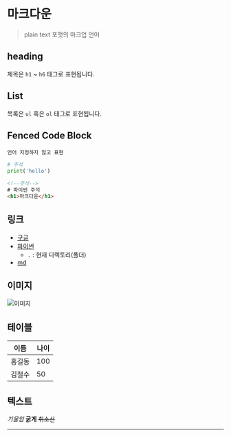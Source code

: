 # 마크다운

> plain text 포맷의 마크업 언어

## heading

제목은 `h1` ~ `h6` 태그로 표현됩니다.

## List

목록은 `ul` 혹은 `ol` 태그로 표현됩니다.

## Fenced Code Block

```
언어 지정하지 않고 표현
```

```python
# 주석
print('hello')
```

```html
<!--주석-->
# 파이썬 주석
<h1>마크다운</h1>
```

## 링크

- [구글](https://google.com)
- [파이썬](./python.md)
  - `.` : 현재 디렉토리(폴더)
- [md](https://docs.github.com/ko/get-started/writing-on-github/getting-started-with-writing-and-formatting-on-github/basic-writing-and-formatting-syntax)


## 이미지

![이미지](./l.png)

## 테이블

|이름|나이|
|--|--|
|홍길동|100|
|김철수|50|

## 텍스트

*기울임*
**굵게**
~~취소선~~

---

